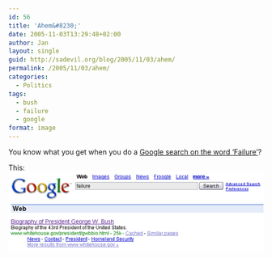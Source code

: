 ```yaml
---
id: 56
title: 'Ahem&#8230;'
date: 2005-11-03T13:29:48+02:00
author: Jan
layout: single
guid: http://sadevil.org/blog/2005/11/03/ahem/
permalink: /2005/11/03/ahem/
categories:
  - Politics
tags:
  - bush
  - failure
  - google
format: image
---
```

You know what you get when you do a <a TARGET="_blank" HREF="http://www.google.com/search?client=opera&rls=en&q=failure&sourceid=opera&ie=utf-8&oe=utf-8">Google search on the word &#8216;Failure&#8217;</a>?

This:  
<img SRC="/assets/images/2005/11/google_bush-sm.png" />